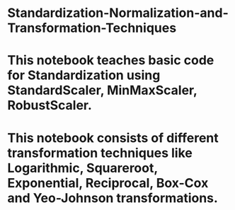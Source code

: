# Standardization-Normalization-and-Transformation-Techniques

# This notebook teaches basic code for Standardization using StandardScaler, MinMaxScaler, RobustScaler.

# This notebook consists of different transformation techniques like Logarithmic, Squareroot, Exponential, Reciprocal, Box-Cox and Yeo-Johnson transformations.
